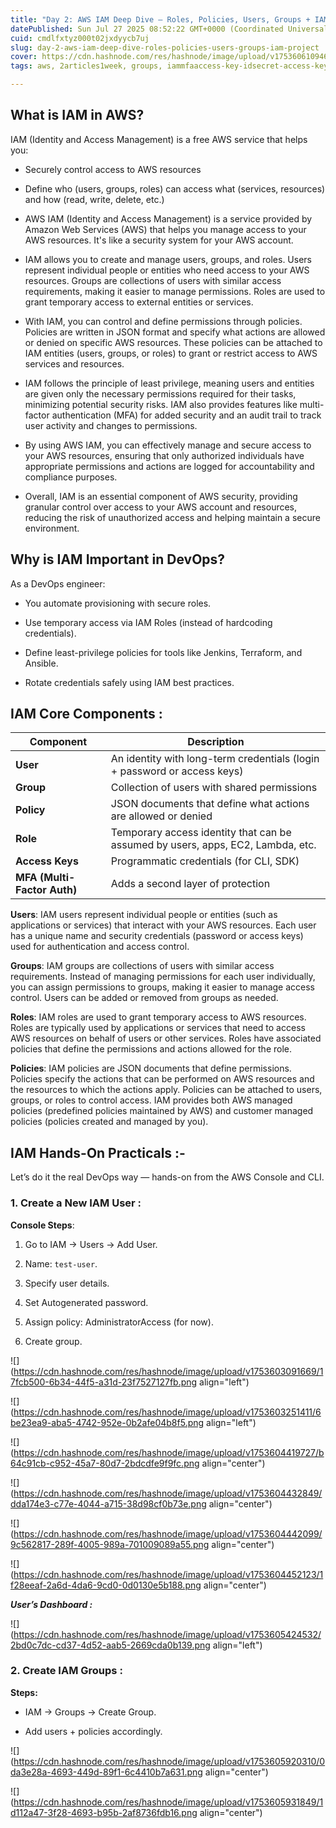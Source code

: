 ```yaml
---
title: "Day 2: AWS IAM Deep Dive – Roles, Policies, Users, Groups + IAM Project :-"
datePublished: Sun Jul 27 2025 08:52:22 GMT+0000 (Coordinated Universal Time)
cuid: cmdlfxtyz000t02jxdyycb7uj
slug: day-2-aws-iam-deep-dive-roles-policies-users-groups-iam-project
cover: https://cdn.hashnode.com/res/hashnode/image/upload/v1753606109466/e38dbecd-ad07-4b87-91f0-17650e6ba7f1.png
tags: aws, 2articles1week, groups, iammfaaccess-key-idsecret-access-key, iam-role-in-aws, iam-users, list-iam-users, abhishek-veeramalla, iamrole

---
```


## What is IAM in AWS?

IAM (Identity and Access Management) is a free AWS service that helps you:

* Securely control access to AWS resources
    
* Define who (users, groups, roles) can access what (services, resources) and how (read, write, delete, etc.)
    
* AWS IAM (Identity and Access Management) is a service provided by Amazon Web Services (AWS) that helps you manage access to your AWS resources. It's like a security system for your AWS account.
    
* IAM allows you to create and manage users, groups, and roles. Users represent individual people or entities who need access to your AWS resources. Groups are collections of users with similar access requirements, making it easier to manage permissions. Roles are used to grant temporary access to external entities or services.
    
* With IAM, you can control and define permissions through policies. Policies are written in JSON format and specify what actions are allowed or denied on specific AWS resources. These policies can be attached to IAM entities (users, groups, or roles) to grant or restrict access to AWS services and resources.
    
* IAM follows the principle of least privilege, meaning users and entities are given only the necessary permissions required for their tasks, minimizing potential security risks. IAM also provides features like multi-factor authentication (MFA) for added security and an audit trail to track user activity and changes to permissions.
    
* By using AWS IAM, you can effectively manage and secure access to your AWS resources, ensuring that only authorized individuals have appropriate permissions and actions are logged for accountability and compliance purposes.
    
* Overall, IAM is an essential component of AWS security, providing granular control over access to your AWS account and resources, reducing the risk of unauthorized access and helping maintain a secure environment.
    

## Why is IAM Important in DevOps?

As a DevOps engineer:

* You automate provisioning with secure roles.
    
* Use temporary access via IAM Roles (instead of hardcoding credentials).
    
* Define least-privilege policies for tools like Jenkins, Terraform, and Ansible.
    
* Rotate credentials safely using IAM best practices.
    

## IAM Core Components :

| **Component** | **Description** |
| --- | --- |
| **User** | An identity with long-term credentials (login + password or access keys) |
| **Group** | Collection of users with shared permissions |
| **Policy** | JSON documents that define what actions are allowed or denied |
| **Role** | Temporary access identity that can be assumed by users, apps, EC2, Lambda, etc. |
| **Access Keys** | Programmatic credentials (for CLI, SDK) |
| **MFA (Multi-Factor Auth)** | Adds a second layer of protection |

**Users**: IAM users represent individual people or entities (such as applications or services) that interact with your AWS resources. Each user has a unique name and security credentials (password or access keys) used for authentication and access control.

**Groups**: IAM groups are collections of users with similar access requirements. Instead of managing permissions for each user individually, you can assign permissions to groups, making it easier to manage access control. Users can be added or removed from groups as needed.

**Roles**: IAM roles are used to grant temporary access to AWS resources. Roles are typically used by applications or services that need to access AWS resources on behalf of users or other services. Roles have associated policies that define the permissions and actions allowed for the role.

**Policies**: IAM policies are JSON documents that define permissions. Policies specify the actions that can be performed on AWS resources and the resources to which the actions apply. Policies can be attached to users, groups, or roles to control access. IAM provides both AWS managed policies (predefined policies maintained by AWS) and customer managed policies (policies created and managed by you).

## IAM Hands-On Practicals :-

Let’s do it the real DevOps way — hands-on from the AWS Console and CLI.

### 1\. Create a New IAM User :

**Console Steps**:

1. Go to IAM → Users → Add User.
    
2. Name: `test-user`.
    
3. Specify user details.
    
4. Set Autogenerated password.
    
5. Assign policy: AdministratorAccess (for now).
    
6. Create group.
    

![](https://cdn.hashnode.com/res/hashnode/image/upload/v1753603091669/17fcb500-6b34-44f5-a31d-23f7527127fb.png align="left")

![](https://cdn.hashnode.com/res/hashnode/image/upload/v1753603251411/6be23ea9-aba5-4742-952e-0b2afe04b8f5.png align="left")

![](https://cdn.hashnode.com/res/hashnode/image/upload/v1753604419727/b64c91cb-c952-45a7-80d7-2bdcdfe9f9fc.png align="center")

![](https://cdn.hashnode.com/res/hashnode/image/upload/v1753604432849/dda174e3-c77e-4044-a715-38d98cf0b73e.png align="center")

![](https://cdn.hashnode.com/res/hashnode/image/upload/v1753604442099/9c562817-289f-4005-989a-701009089a55.png align="center")

![](https://cdn.hashnode.com/res/hashnode/image/upload/v1753604452123/1f28eeaf-2a6d-4da6-9cd0-0d0130e5b188.png align="center")

***User’s Dashboard :***

![](https://cdn.hashnode.com/res/hashnode/image/upload/v1753605424532/2bd0c7dc-cd37-4d52-aab5-2669cda0b139.png align="left")

### 2\. Create IAM Groups :

**Steps:**

* IAM → Groups → Create Group.
    
* Add users + policies accordingly.
    

![](https://cdn.hashnode.com/res/hashnode/image/upload/v1753605920310/0da3e28a-4693-449d-89f1-6c4410b7a631.png align="center")

![](https://cdn.hashnode.com/res/hashnode/image/upload/v1753605931849/1d112a47-3f28-4693-b95b-2af8736fdb16.png align="center")